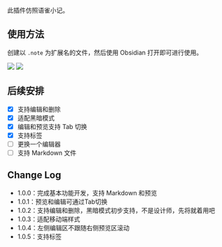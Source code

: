 此插件仿照语雀小记。

## 使用方法

创建以 `.note` 为扩展名的文件，然后使用 Obsidian 打开即可进行使用。

![](https://cdn.staticaly.com/gh/LastKnightCoder/ImgHosting3@master/image.2za62cbypz00.png)
![](https://cdn.staticaly.com/gh/LastKnightCoder/ImgHosting3@master/image.5ehhv8b837g0.png)

## 后续安排

- [x] 支持编辑和删除
- [x] 适配黑暗模式
- [x] 编辑和预览支持 Tab 切换
- [x] 支持标签
- [ ] 更换一个编辑器
- [ ] 支持 Markdown 文件

## Change Log

- 1.0.0：完成基本功能开发，支持 Markdown 和预览
- 1.0.1：预览和编辑可通过Tab切换
- 1.0.2：支持编辑和删除，黑暗模式初步支持，不是设计师，先将就着用吧
- 1.0.3：适配移动端样式
- 1.0.4：左侧编辑区不跟随右侧预览区滚动
- 1.0.5：支持标签